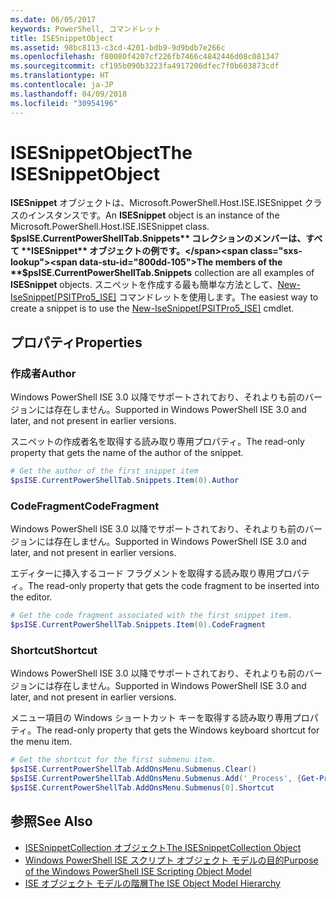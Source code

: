 ```yaml
---
ms.date: 06/05/2017
keywords: PowerShell, コマンドレット
title: ISESnippetObject
ms.assetid: 98bc8113-c3cd-4201-bdb9-9d9bdb7e266c
ms.openlocfilehash: f80080f4207cf226fb7466c4842446d08c081347
ms.sourcegitcommit: cf195b090b3223fa4917206dfec7f0b603873cdf
ms.translationtype: HT
ms.contentlocale: ja-JP
ms.lasthandoff: 04/09/2018
ms.locfileid: "30954196"
---
```

# <a name="the-isesnippetobject"></a><span data-ttu-id="800dd-103">ISESnippetObject</span><span class="sxs-lookup"><span data-stu-id="800dd-103">The ISESnippetObject</span></span>

<span data-ttu-id="800dd-104">**ISESnippet** オブジェクトは、Microsoft.PowerShell.Host.ISE.ISESnippet クラスのインスタンスです。</span><span class="sxs-lookup"><span data-stu-id="800dd-104">An **ISESnippet** object is an instance of the Microsoft.PowerShell.Host.ISE.ISESnippet class.</span></span> <span data-ttu-id="800dd-105">**$psISE.CurrentPowerShellTab.Snippets** コレクションのメンバーは、すべて **ISESnippet** オブジェクトの例です。</span><span class="sxs-lookup"><span data-stu-id="800dd-105">The members of the **$psISE.CurrentPowerShellTab.Snippets** collection are all examples of **ISESnippet** objects.</span></span> <span data-ttu-id="800dd-106">スニペットを作成する最も簡単な方法として、[New-IseSnippet&#91;PSITPro5_ISE&#93;](https://technet.microsoft.com/library/0a6339a3-2683-4a8e-8929-90ad9a95c3e0) コマンドレットを使用します。</span><span class="sxs-lookup"><span data-stu-id="800dd-106">The easiest way to create a snippet is to use the [New-IseSnippet&#91;PSITPro5_ISE&#93;](https://technet.microsoft.com/library/0a6339a3-2683-4a8e-8929-90ad9a95c3e0) cmdlet.</span></span>

## <a name="properties"></a><span data-ttu-id="800dd-107">プロパティ</span><span class="sxs-lookup"><span data-stu-id="800dd-107">Properties</span></span>

### <a name="author"></a><span data-ttu-id="800dd-108">作成者</span><span class="sxs-lookup"><span data-stu-id="800dd-108">Author</span></span>

<span data-ttu-id="800dd-109">Windows PowerShell ISE 3.0 以降でサポートされており、それよりも前のバージョンには存在しません。</span><span class="sxs-lookup"><span data-stu-id="800dd-109">Supported in Windows PowerShell ISE 3.0 and later, and not present in earlier versions.</span></span>

<span data-ttu-id="800dd-110">スニペットの作成者名を取得する読み取り専用プロパティ。</span><span class="sxs-lookup"><span data-stu-id="800dd-110">The read-only property that gets the name of the author of the snippet.</span></span>

```powershell
# Get the author of the first snippet item
$psISE.CurrentPowerShellTab.Snippets.Item(0).Author
```

### <a name="codefragment"></a><span data-ttu-id="800dd-111">CodeFragment</span><span class="sxs-lookup"><span data-stu-id="800dd-111">CodeFragment</span></span>

<span data-ttu-id="800dd-112">Windows PowerShell ISE 3.0 以降でサポートされており、それよりも前のバージョンには存在しません。</span><span class="sxs-lookup"><span data-stu-id="800dd-112">Supported in Windows PowerShell ISE 3.0 and later, and not present in earlier versions.</span></span>

<span data-ttu-id="800dd-113">エディターに挿入するコード フラグメントを取得する読み取り専用プロパティ。</span><span class="sxs-lookup"><span data-stu-id="800dd-113">The read-only property that gets the code fragment to be inserted into the editor.</span></span>

```powershell
# Get the code fragment associated with the first snippet item.
$psISE.CurrentPowerShellTab.Snippets.Item(0).CodeFragment
```

### <a name="shortcut"></a><span data-ttu-id="800dd-114">Shortcut</span><span class="sxs-lookup"><span data-stu-id="800dd-114">Shortcut</span></span>

<span data-ttu-id="800dd-115">Windows PowerShell ISE 3.0 以降でサポートされており、それよりも前のバージョンには存在しません。</span><span class="sxs-lookup"><span data-stu-id="800dd-115">Supported in Windows PowerShell ISE 3.0 and later, and not present in earlier versions.</span></span>

<span data-ttu-id="800dd-116">メニュー項目の Windows ショートカット キーを取得する読み取り専用プロパティ。</span><span class="sxs-lookup"><span data-stu-id="800dd-116">The read-only property that gets the Windows keyboard shortcut for the menu item.</span></span>

```powershell
# Get the shortcut for the first submenu item.
$psISE.CurrentPowerShellTab.AddOnsMenu.Submenus.Clear()
$psISE.CurrentPowerShellTab.AddOnsMenu.Submenus.Add('_Process', {Get-Process}, 'Alt+P')
$psISE.CurrentPowerShellTab.AddOnsMenu.Submenus[0].Shortcut
```

## <a name="see-also"></a><span data-ttu-id="800dd-117">参照</span><span class="sxs-lookup"><span data-stu-id="800dd-117">See Also</span></span>

- [<span data-ttu-id="800dd-118">ISESnippetCollection オブジェクト</span><span class="sxs-lookup"><span data-stu-id="800dd-118">The ISESnippetCollection Object</span></span>](The-ISESnippetCollection-Object.md)
- [<span data-ttu-id="800dd-119">Windows PowerShell ISE スクリプト オブジェクト モデルの目的</span><span class="sxs-lookup"><span data-stu-id="800dd-119">Purpose of the Windows PowerShell ISE Scripting Object Model</span></span>](purpose-of-the-windows-powershell-ise-scripting-object-model.md)
- [<span data-ttu-id="800dd-120">ISE オブジェクト モデルの階層</span><span class="sxs-lookup"><span data-stu-id="800dd-120">The ISE Object Model Hierarchy</span></span>](The-ISE-Object-Model-Hierarchy.md)